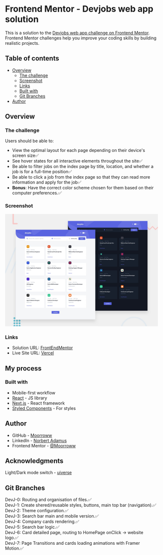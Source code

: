 # Frontend Mentor - Devjobs web app solution

This is a solution to the [Devjobs web app challenge on Frontend Mentor](https://www.frontendmentor.io/challenges/devjobs-web-app-HuvC_LP4l). Frontend Mentor challenges help you improve your coding skills by building realistic projects.

## Table of contents

- [Overview](#overview)
  - [The challenge](#the-challenge)
  - [Screenshot](#screenshot)
  - [Links](#links)
  - [Built with](#built-with)
  - [Git Branches](#git-branches)
- [Author](#author)

## Overview

### The challenge

Users should be able to:

- View the optimal layout for each page depending on their device's screen size✅
- See hover states for all interactive elements throughout the site✅
- Be able to filter jobs on the index page by title, location, and whether a job is for a full-time position✅
- Be able to click a job from the index page so that they can read more information and apply for the job✅
- **Bonus**: Have the correct color scheme chosen for them based on their computer preferences.✅

### Screenshot

![](./screenshot.jpg)

### Links

- Solution URL: [FrontEndMentor](https://www.frontendmentor.io/solutions/devjobs-1st-react-app-T3Vv4KgMmB)
- Live Site URL: [Vercel](https://front-end-mentor-dev-jobs.vercel.app/)

## My process

### Built with

- Mobile-first workflow
- [React](https://reactjs.org/) - JS library
- [Next.js](https://nextjs.org/) - React framework
- [Styled Components](https://styled-components.com/) - For styles

## Author

- GitHub - [Moorroww](https://github.com/Moorroww/)
- LinkedIn - [Norbert Adamus](https://www.linkedin.com/in/norbert-adamus-6248291b6)
- Frontend Mentor - [@Moorroww](https://www.frontendmentor.io/profile/Moorroww)

## Acknowledgments

Light/Dark mode switch - [uiverse](https://uiverse.io/checkboxes)

## Git Branches

DevJ-0: Routing and organisation of files.✅  
DevJ-1: Create shered/reusable styles, buttons, main top bar (navigation).✅  
DevJ-2: Theme configuration.✅  
DevJ-3: Search bar main and mobile version.✅  
DevJ-4: Company cards rendering.✅  
DevJ-5: Search bar logic.✅  
DevJ-6: Card detailed page, routing to HomePage onClick -> website logo.✅  
DevJ-7: Page Transitions and cards loading animations with Framer Motion.✅
